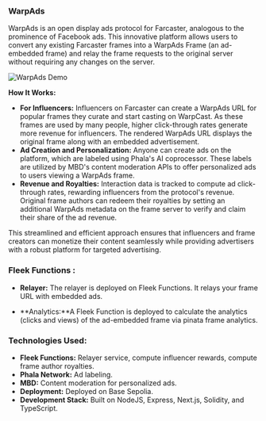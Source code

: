 ### WarpAds 

WarpAds is an open display ads protocol for Farcaster, analogous to the prominence of Facebook ads. This innovative platform allows users to convert any existing Farcaster frames into a WarpAds Frame (an ad-embedded frame) and relay the frame requests to the original server without requiring any changes on the server. 

![WarpAds Demo](https://github.com/fabianferno/warp-ads/assets/94560875/87895b00-445a-4a0a-90af-112721804d97)


**How It Works:**
- **For Influencers:** Influencers on Farcaster can create a WarpAds URL for popular frames they curate and start casting on WarpCast. As these frames are used by many people, higher click-through rates generate more revenue for influencers. The rendered WarpAds URL displays the original frame along with an embedded advertisement.
- **Ad Creation and Personalization:** Anyone can create ads on the platform, which are labeled using Phala's AI coprocessor. These labels are utilized by MBD's content moderation APIs to offer personalized ads to users viewing a WarpAds frame.
- **Revenue and Royalties:** Interaction data is tracked to compute ad click-through rates, rewarding influencers from the protocol's revenue. Original frame authors can redeem their royalties by setting an additional WarpAds metadata on the frame server to verify and claim their share of the ad revenue.

This streamlined and efficient approach ensures that influencers and frame creators can monetize their content seamlessly while providing advertisers with a robust platform for targeted advertising.

### Fleek Functions :
- **Relayer:** The relayer is deployed on Fleek Functions. It relays your frame URL with embedded ads.

- **Analytics:**A Fleek Function is deployed to calculate the analytics (clicks and views) of the ad-embedded frame via pinata frame analytics.

### Technologies Used:
- **Fleek Functions:** Relayer service, compute influencer rewards, compute frame author royalties.
- **Phala Network:** Ad labeling.
- **MBD:** Content moderation for personalized ads.
- **Deployment:** Deployed on Base Sepolia.
- **Development Stack:** Built on NodeJS, Express, Next.js, Solidity, and TypeScript.
